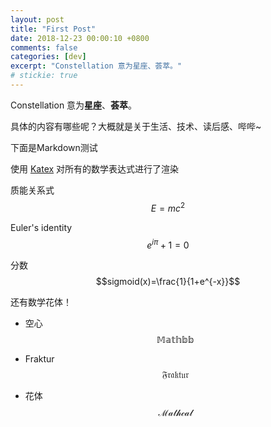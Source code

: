 ```yaml
---
layout: post
title: "First Post"
date: 2018-12-23 00:00:10 +0800
comments: false
categories: [dev]
excerpt: "Constellation 意为星座、荟萃。"
# stickie: true
---
```

Constellation 意为**星座**、**荟萃**。

具体的内容有哪些呢？大概就是关于生活、技术、读后感、哔哔~

下面是Markdown测试

使用 [Katex](https://katex.org/) 对所有的数学表达式进行了渲染

质能关系式 $$E=mc^{2}$$

Euler's identity $$e^{i\pi}+1=0$$

分数 $$sigmoid(x)=\frac{1}{1+e^{-x}}$$

还有数学花体！

- 空心 $$\mathbb{Mathbb}$$

- Fraktur $$\mathfrak{Fraktur}$$

- 花体 $$\mathcal{Mathcal}$$
